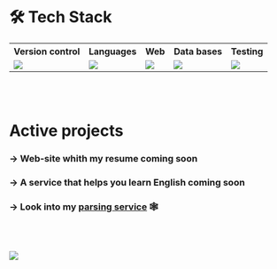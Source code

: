 # 🛠 Tech Stack
<table>
  <tr>
      <th>Version control</th>
      <th>Languages</th>
      <th>Web</th>
      <th>Data bases</th>
      <th>Testing</th>
  </tr>
  <tr>
      <td>
          <a href="https://skillicons.dev">
              <img src="https://skillicons.dev/icons?i=git,github" />
          </a>
      </td>
      <td>
          <a href="https://skillicons.dev">
              <img src="https://skillicons.dev/icons?i=python,js" />
          </a>
      </td>
      <td>
          <a href="https://skillicons.dev">
              <img src="https://skillicons.dev/icons?i=django,css,html" />
          </a>
      </td>
      <td>
          <a href="https://skillicons.dev">
              <img src="https://skillicons.dev/icons?i=postgres" />
          </a>
      </td>
      <td>
          <a href="https://skillicons.dev">
              <img src="https://skillicons.dev/icons?i=selenium" />
          </a>
      </td>
  </tr>
</table>
<br /><br />

# Active projects
### -> Web-site whith my resume coming soon
### -> A service that helps you learn English coming soon
### -> Look into my [parsing service](https://spider-cat.up.railway.app/) 🕸
<br /><br />

![](https://komarev.com/ghpvc/?username=GeekNekoS&color=grey)

<!--
<img width="100%" title="Hornet-Developer" src="https://camo.githubusercontent.com/968d97609766ee70d343c94a988ff13dacc6f07deeca3a01a5f75dbbf602295d/68747470733a2f2f63617073756c652d72656e6465722e76657263656c2e6170702f6170693f747970653d776176696e6726636f6c6f723d6772616469656e7426637573746f6d436f6c6f724c6973743d362c31312c3230266865696768743d3137302673656374696f6e3d666f6f74657226666f6e7453697a653d343226666f6e74436f6c6f723d66666626616e696d6174696f6e3d7477696e6b6c696e67" data-canonical-src="https://capsule-render.vercel.app/api?type=waving&color=gradient&customColorList=6,11,20&height=170&section=footer&fontSize=42&fontColor=fff&animation=twinkling" style="max-width: 100%;"> </img>
-->

<!--
<p class="aligncenter">
    <img alt="Neon" src="https://drive.google.com/uc?export=download&amp;id=1gWw5rNMNYMrpw93YHjC11Ot-lDV75yFG">
</p>
-->

<!--
<img width="100%" title="Hornet-Developer" alt="Hornet-Developer" src="https://camo.githubusercontent.com/f9e8773dd9bc79a26b0a6efa194f83e0f73fc9b14e99188e4d96ecfc9cf693bf/68747470733a2f2f63617073756c652d72656e6465722e76657263656c2e6170702f6170693f747970653d776176696e6726636f6c6f723d6772616469656e7426637573746f6d436f6c6f724c6973743d362c31312c3230266865696768743d3138302673656374696f6e3d68656164657226746578743d46756c6c737461636b2d446576656c6f70657226666f6e7453697a653d343226666f6e74436f6c6f723d66666626616e696d6174696f6e3d7477696e6b6c696e6726666f6e74416c69676e593d3332" data-canonical-src="https://capsule-render.vercel.app/api?type=waving&amp;color=gradient&amp;customColorList=6,11,20&amp;height=180&amp;section=header&amp;text=Fullstack-Developer&amp;fontSize=42&amp;fontColor=fff&amp;animation=twinkling&amp;fontAlignY=32" style="max-width: 100%;"> </img>
-->

<!--
For status
-> Working on a project ___〆(・∀・)
-->
